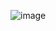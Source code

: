 ![image](https://github.com/Gomer-narrator/Weather-app/assets/134639573/66ab7ac9-68ba-4e60-9669-940f88e47e66)
